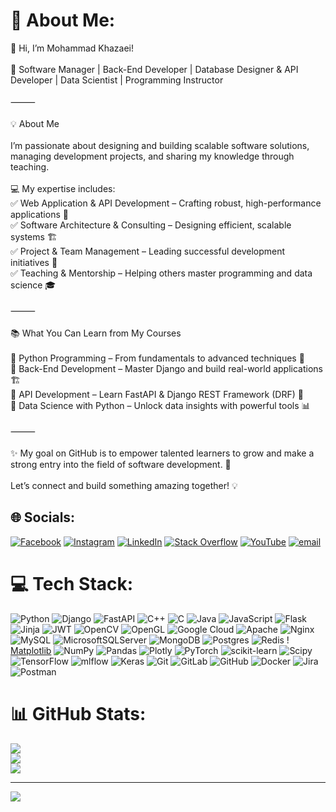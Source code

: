 # 💫 About Me:
👋 Hi, I’m Mohammad Khazaei!<br><br>🚀 Software Manager | Back-End Developer | Database Designer & API Developer | Data Scientist | Programming Instructor<br><br>⸻<br><br>💡 About Me<br><br>I’m passionate about designing and building scalable software solutions, managing development projects, and sharing my knowledge through teaching.<br><br>💻 My expertise includes:<br>✅ Web Application & API Development – Crafting robust, high-performance applications 🚀<br>✅ Software Architecture & Consulting – Designing efficient, scalable systems 🏗️<br>✅ Project & Team Management – Leading successful development initiatives 👥<br>✅ Teaching & Mentorship – Helping others master programming and data science 🎓<br><br>⸻<br><br>📚 What You Can Learn from My Courses<br><br>🎯 Python Programming – From fundamentals to advanced techniques 🐍<br>🎯 Back-End Development – Master Django and build real-world applications 🏗️<br>🎯 API Development – Learn FastAPI & Django REST Framework (DRF) 🔗<br>🎯 Data Science with Python – Unlock data insights with powerful tools 📊<br><br>⸻<br><br>✨ My goal on GitHub is to empower talented learners to grow and make a strong entry into the field of software development. 🚀<br><br>Let’s connect and build something amazing together! 💡


## 🌐 Socials:
[![Facebook](https://img.shields.io/badge/Facebook-%231877F2.svg?logo=Facebook&logoColor=white)](https://facebook.com/share/1K9fBmTebV/) [![Instagram](https://img.shields.io/badge/Instagram-%23E4405F.svg?logo=Instagram&logoColor=white)](https://instagram.com/mkhazaeidev?igsh=Znp6MDgxeW8wYTF1) [![LinkedIn](https://img.shields.io/badge/LinkedIn-%230077B5.svg?logo=linkedin&logoColor=white)](https://linkedin.com/in/mohammad-khazaei-72978a202?utm_source=share&utm_campaign=share_via&utm_content=profile&utm_medium=android_app) [![Stack Overflow](https://img.shields.io/badge/-Stackoverflow-FE7A16?logo=stack-overflow&logoColor=white)](https://stackoverflow.com/users/11775330) [![YouTube](https://img.shields.io/badge/YouTube-%23FF0000.svg?logo=YouTube&logoColor=white)](https://youtube.com/@mkhazaeidev?si=RY-NKR179pUBmT8B) [![email](https://img.shields.io/badge/Email-D14836?logo=gmail&logoColor=white)](mailto:mkhazaei.dev@gmail.com) 

# 💻 Tech Stack:
![Python](https://img.shields.io/badge/python-3670A0?style=for-the-badge&logo=python&logoColor=ffdd54) ![Django](https://img.shields.io/badge/django-%23092E20.svg?style=for-the-badge&logo=django&logoColor=white) ![FastAPI](https://img.shields.io/badge/FastAPI-005571?style=for-the-badge&logo=fastapi) ![C++](https://img.shields.io/badge/c++-%2300599C.svg?style=for-the-badge&logo=c%2B%2B&logoColor=white) ![C](https://img.shields.io/badge/c-%2300599C.svg?style=for-the-badge&logo=c&logoColor=white) ![Java](https://img.shields.io/badge/java-%23ED8B00.svg?style=for-the-badge&logo=openjdk&logoColor=white) ![JavaScript](https://img.shields.io/badge/javascript-%23323330.svg?style=for-the-badge&logo=javascript&logoColor=%23F7DF1E) ![Flask](https://img.shields.io/badge/flask-%23000.svg?style=for-the-badge&logo=flask&logoColor=white) ![Jinja](https://img.shields.io/badge/jinja-white.svg?style=for-the-badge&logo=jinja&logoColor=black) ![JWT](https://img.shields.io/badge/JWT-black?style=for-the-badge&logo=JSON%20web%20tokens) ![OpenCV](https://img.shields.io/badge/opencv-%23white.svg?style=for-the-badge&logo=opencv&logoColor=white) ![OpenGL](https://img.shields.io/badge/OpenGL-%23FFFFFF.svg?style=for-the-badge&logo=opengl) ![Google Cloud](https://img.shields.io/badge/GoogleCloud-%234285F4.svg?style=for-the-badge&logo=google-cloud&logoColor=white) ![Apache](https://img.shields.io/badge/apache-%23D42029.svg?style=for-the-badge&logo=apache&logoColor=white) ![Nginx](https://img.shields.io/badge/nginx-%23009639.svg?style=for-the-badge&logo=nginx&logoColor=white) ![MySQL](https://img.shields.io/badge/mysql-4479A1.svg?style=for-the-badge&logo=mysql&logoColor=white) ![MicrosoftSQLServer](https://img.shields.io/badge/Microsoft%20SQL%20Server-CC2927?style=for-the-badge&logo=microsoft%20sql%20server&logoColor=white) ![MongoDB](https://img.shields.io/badge/MongoDB-%234ea94b.svg?style=for-the-badge&logo=mongodb&logoColor=white) ![Postgres](https://img.shields.io/badge/postgres-%23316192.svg?style=for-the-badge&logo=postgresql&logoColor=white) ![Redis](https://img.shields.io/badge/redis-%23DD0031.svg?style=for-the-badge&logo=redis&logoColor=white) ! [Matplotlib](https://img.shields.io/badge/Matplotlib-%23ffffff.svg?style=for-the-badge&logo=Matplotlib&logoColor=black) ![NumPy](https://img.shields.io/badge/numpy-%23013243.svg?style=for-the-badge&logo=numpy&logoColor=white) ![Pandas](https://img.shields.io/badge/pandas-%23150458.svg?style=for-the-badge&logo=pandas&logoColor=white) ![Plotly](https://img.shields.io/badge/Plotly-%233F4F75.svg?style=for-the-badge&logo=plotly&logoColor=white) ![PyTorch](https://img.shields.io/badge/PyTorch-%23EE4C2C.svg?style=for-the-badge&logo=PyTorch&logoColor=white) ![scikit-learn](https://img.shields.io/badge/scikit--learn-%23F7931E.svg?style=for-the-badge&logo=scikit-learn&logoColor=white) ![Scipy](https://img.shields.io/badge/SciPy-%230C55A5.svg?style=for-the-badge&logo=scipy&logoColor=%white) ![TensorFlow](https://img.shields.io/badge/TensorFlow-%23FF6F00.svg?style=for-the-badge&logo=TensorFlow&logoColor=white) ![mlflow](https://img.shields.io/badge/mlflow-%23d9ead3.svg?style=for-the-badge&logo=numpy&logoColor=blue) ![Keras](https://img.shields.io/badge/Keras-%23D00000.svg?style=for-the-badge&logo=Keras&logoColor=white) ![Git](https://img.shields.io/badge/git-%23F05033.svg?style=for-the-badge&logo=git&logoColor=white) ![GitLab](https://img.shields.io/badge/gitlab-%23181717.svg?style=for-the-badge&logo=gitlab&logoColor=white) ![GitHub](https://img.shields.io/badge/github-%23121011.svg?style=for-the-badge&logo=github&logoColor=white) ![Docker](https://img.shields.io/badge/docker-%230db7ed.svg?style=for-the-badge&logo=docker&logoColor=white) ![Jira](https://img.shields.io/badge/jira-%230A0FFF.svg?style=for-the-badge&logo=jira&logoColor=white) ![Postman](https://img.shields.io/badge/Postman-FF6C37?style=for-the-badge&logo=postman&logoColor=white)
# 📊 GitHub Stats:
![](https://github-readme-stats.vercel.app/api?username=mkhazaeidev&theme=dark&hide_border=false&include_all_commits=false&count_private=false)<br/>
![](https://nirzak-streak-stats.vercel.app/?user=mkhazaeidev&theme=dark&hide_border=false)<br/>
![](https://github-readme-stats.vercel.app/api/top-langs/?username=mkhazaeidev&theme=dark&hide_border=false&include_all_commits=false&count_private=false&layout=compact)

---
[![](https://visitcount.itsvg.in/api?id=mkhazaeidev&icon=0&color=0)](https://visitcount.itsvg.in)

<!-- Proudly created with GPRM ( https://gprm.itsvg.in ) -->
